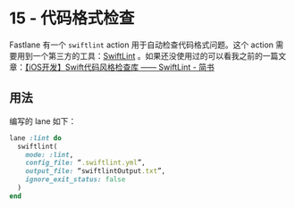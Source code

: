 # 15 - 代码格式检查

Fastlane 有一个 `swiftlint` action 用于自动检查代码格式问题。这个 action 需要用到一个第三方的工具：[SwiftLint](https://github.com/realm/SwiftLint) 。如果还没使用过的可以看我之前的一篇文章：[【iOS开发】Swift代码风格检查库 —— SwiftLint - 简书](https://www.jianshu.com/p/f872484fcd50)

## 用法

编写的 lane 如下：

```ruby
lane :lint do
  swiftlint(
    mode: :lint,
    config_file: “.swiftlint.yml”,
    output_file: “swiftlintOutput.txt”,
    ignore_exit_status: false
  )
end
```
